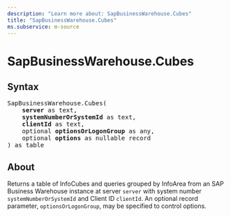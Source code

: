 ```yaml
---
description: "Learn more about: SapBusinessWarehouse.Cubes"
title: "SapBusinessWarehouse.Cubes"
ms.subservice: m-source
---
```

# SapBusinessWarehouse.Cubes

## Syntax

<pre>
SapBusinessWarehouse.Cubes(
    <b>server</b> as text,
    <b>systemNumberOrSystemId</b> as text,
    <b>clientId</b> as text,
    optional <b>optionsOrLogonGroup</b> as any,
    optional <b>options</b> as nullable record
) as table
</pre>

## About

Returns a table of InfoCubes and queries grouped by InfoArea from an SAP Business Warehouse instance at server `server` with system number `systemNumberOrSystemId` and Client ID `clientId`. An optional record parameter, `optionsOrLogonGroup`, may be specified to control options. 
